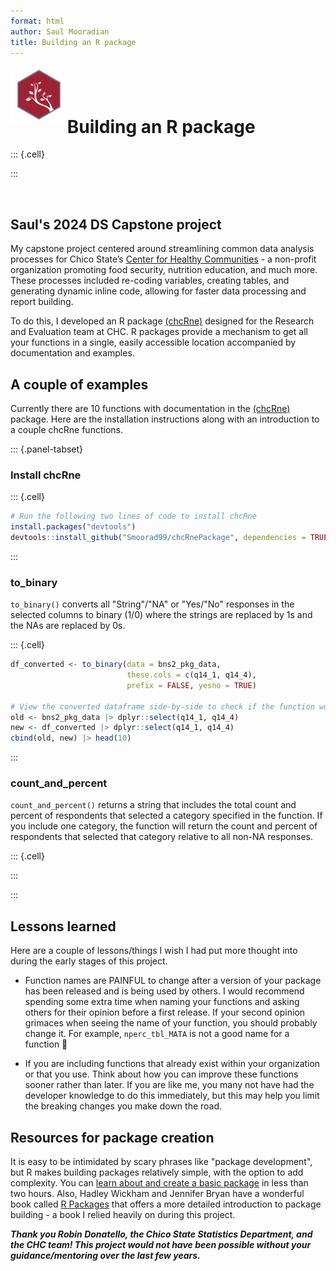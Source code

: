 ```yaml
---
format: html
author: Saul Mooradian
title: Building an R package
---
```




<img src="Sauls-image.png" alt="chcRne logo" style="width: 18%; float: left;"/>

<hr style="height:40px; visibility:hidden;" />

# Building an R package


::: {.cell}

:::


<br/>

## Saul's 2024 DS Capstone project

My capstone project centered around streamlining common data analysis processes for Chico State’s [Center for Healthy Communities](https://chcchicostate.org/) - a non-profit organization promoting food security, nutrition education, and much more. These processes included re-coding variables, creating tables, and generating dynamic inline code, allowing for faster data processing and report building.

To do this, I developed an R package [(chcRne)](https://smoorad99.github.io/chcRnePackage/index.html) designed for the Research and Evaluation team at CHC. R packages provide a mechanism to get all your functions in a single, easily accessible location accompanied by documentation and examples. 

## A couple of examples

Currently there are 10 functions with documentation in the [(chcRne)](https://smoorad99.github.io/chcRnePackage/index.html) package. Here are the installation instructions along with an introduction to a couple chcRne functions.

::: {.panel-tabset}

### Install chcRne


::: {.cell}

```{.r .cell-code}
# Run the following two lines of code to install chcRne
install.packages("devtools") 
devtools::install_github("Smoorad99/chcRnePackage", dependencies = TRUE)
```
:::


### to_binary
`to_binary()` converts all "String"/"NA" or "Yes/"No" responses in the selected columns to binary (1/0) where the strings are replaced by 1s and the NAs are replaced by 0s.


::: {.cell}

```{.r .cell-code}
df_converted <- to_binary(data = bns2_pkg_data, 
                          these.cols = c(q14_1, q14_4), 
                          prefix = FALSE, yesno = TRUE)

# View the converted dataframe side-by-side to check if the function worked
old <- bns2_pkg_data |> dplyr::select(q14_1, q14_4)
new <- df_converted |> dplyr::select(q14_1, q14_4)
cbind(old, new) |> head(10)
```
:::


### count_and_percent
`count_and_percent()` returns a string that includes the total count and percent of respondents that selected a category specified in the function. If you include one category, the function will return the count and percent of respondents that selected that category relative to all non-NA responses.


::: {.cell}

:::



:::

## Lessons learned

Here are a couple of lessons/things I wish I had put more thought into during the early stages of this project.

-   Function names are PAINFUL to change after a version of your package has been released and is being used by others. I would recommend spending some extra time when naming your functions and asking others for their opinion before a first release. If your second opinion grimaces when seeing the name of your function, you should probably change it. For example, `nperc_tbl_MATA` is not a good name for a function 😬

-   If you are including functions that already exist within your organization or that you use. Think about how you can improve these functions sooner rather than later. If you are like me, you many not have had the developer knowledge to do this immediately, but this may help you limit the breaking changes you make down the road.


## Resources for package creation

It is easy to be intimidated by scary phrases like "package development", but R makes building packages relatively simple, with the option to add complexity. You can [learn about and create a basic package](https://www.youtube.com/watch?v=EpTkT6Rkgbs&t=2224s) in less than two hours. Also, Hadley Wickham and Jennifer Bryan have a wonderful book called [R Packages](https://r-pkgs.org/) that offers a more detailed introduction to package building - a book I relied heavily on during this project.



***Thank you Robin Donatello, the Chico State Statistics Department, and the CHC team! This project would not have been possible without your guidance/mentoring over the last few years.***

